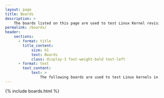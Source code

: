 ```yaml
---
layout: page
title: Boards
description: >
    The boards listed on this page are used to test Linux Kernel revisions in LKFT.
permalink: /boards/
header:
    sections:
      - format: title
        title_content:
            size: h1
            text: Boards
            class: display-3 font-weight-bold text-left
      - format: text
        text_content:
            text: >
                The following boards are used to test Linux kernels in LKFT.
---
```

{% include boards.html %}
